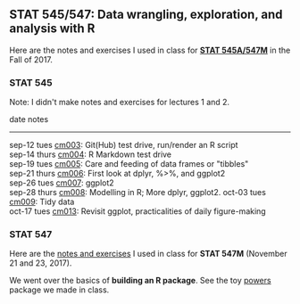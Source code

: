 ---
---

## STAT 545/547: Data wrangling, exploration, and analysis with R

Here are the notes and exercises I used in class for [__STAT 545A/547M__](http://stat545.com/) in the Fall of 2017. 

### STAT 545

Note: I didn't make notes and exercises for lectures 1 and 2. 

date           notes                                                                                                                   
-------------  ------------------------------------------------------------------------------------------------------------------------
sep-12 tues    <a href="cm003-notes_and_exercises.md">cm003</a>: Git(Hub) test drive, run/render an R script                
sep-14 thurs   <a href="cm004-notes_and_exercises.md">cm004</a>: R Markdown test drive                                         
sep-19 tues    <a href="cm005-notes_and_exercises.md">cm005</a>: Care and feeding of data frames or "tibbles"                          
sep-21 thurs   <a href="cm006-notes_and_exercises.md">cm006</a>: First look at dplyr, %>%, and ggplot2                             
sep-26 tues    <a href="cm007-notes_and_exercises.md">cm007</a>: ggplot2                                                                         
sep-28 thurs   <a href="cm008-notes_and_exercises.md">cm008</a>: Modelling in R; More dplyr, ggplot2.
oct-03 tues    <a href="cm009-notes_and_exercises.md">cm009</a>: Tidy data   
oct-17 tues    <a href="cm013-notes_and_exercises.md">cm013</a>: Revisit ggplot, practicalities of daily figure-making

### STAT 547

Here are the [notes and exercises](cm109-110-notes_and_exercises.md) I used in class for __STAT 547M__ (November 21 and 23, 2017).

We went over the basics of __building an R package__. See the toy [powers](https://github.com/vincenzocoia/powers) package we made in class. 